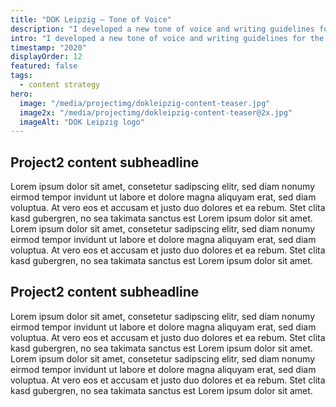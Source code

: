 ```yaml
---
title: "DOK Leipzig – Tone of Voice"
description: "I developed a new tone of voice and writing guidelines for the film festival website’s relaunch. Brand and website design by STATE"
intro: "I developed a new tone of voice and writing guidelines for the film festival website’s relaunch. Brand and website design by STATE"
timestamp: "2020"
displayOrder: 12
featured: false
tags:
  - content strategy
hero:
  image: "/media/projectimg/dokleipzig-content-teaser.jpg"
  image2x: "/media/projectimg/dokleipzig-content-teaser@2x.jpg"
  imageAlt: "DOK Leipzig logo"
---
```


## Project2 content subheadline

Lorem ipsum dolor sit amet, consetetur sadipscing elitr, sed diam nonumy eirmod tempor invidunt ut labore et dolore magna aliquyam erat, sed diam voluptua. At vero eos et accusam et justo duo dolores et ea rebum. Stet clita kasd gubergren, no sea takimata sanctus est Lorem ipsum dolor sit amet. Lorem ipsum dolor sit amet, consetetur sadipscing elitr, sed diam nonumy eirmod tempor invidunt ut labore et dolore magna aliquyam erat, sed diam voluptua. At vero eos et accusam et justo duo dolores et ea rebum. Stet clita kasd gubergren, no sea takimata sanctus est Lorem ipsum dolor sit amet. 

## Project2 content subheadline

Lorem ipsum dolor sit amet, consetetur sadipscing elitr, sed diam nonumy eirmod tempor invidunt ut labore et dolore magna aliquyam erat, sed diam voluptua. At vero eos et accusam et justo duo dolores et ea rebum. Stet clita kasd gubergren, no sea takimata sanctus est Lorem ipsum dolor sit amet. Lorem ipsum dolor sit amet, consetetur sadipscing elitr, sed diam nonumy eirmod tempor invidunt ut labore et dolore magna aliquyam erat, sed diam voluptua. At vero eos et accusam et justo duo dolores et ea rebum. Stet clita kasd gubergren, no sea takimata sanctus est Lorem ipsum dolor sit amet. 
